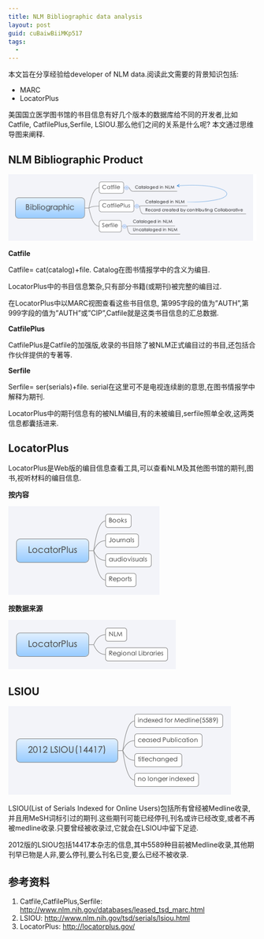 ```yaml
---
title: NLM Bibliographic data analysis
layout: post
guid: cuBaiwBiiMKp517
tags:
  - 
---
```



本文旨在分享经验给developer of NLM data.阅读此文需要的背景知识包括:

* MARC
* LocatorPlus

美国国立医学图书馆的书目信息有好几个版本的数据库给不同的开发者,比如Catfile, CatfilePlus,Serfile, LSIOU.那么他们之间的关系是什么呢? 本文通过思维导图来阐释.

## NLM Bibliographic Product

<span class="image-600">![](/media/files/2012/mar/18-1.png)</span>


**Catfile**  

Catfile= cat(catalog)+file. Catalog在图书情报学中的含义为编目.

LocatorPlus中的书目信息繁杂,只有部分书籍(或期刊)被完整的编目过.

在LocatorPlus中以MARC视图查看这些书目信息, 第995字段的值为”AUTH”,第999字段的值为”AUTH”或”CIP”,Catfile就是这类书目信息的汇总数据.

**CatfilePlus**

CatfilePlus是Catfile的加强版,收录的书目除了被NLM正式编目过的书目,还包括合作伙伴提供的专著等.

**Serfile**

Serfile= ser(serials)+file. serial在这里可不是电视连续剧的意思,在图书情报学中解释为期刊.

LocatorPlus中的期刊信息有的被NLM编目,有的未被编目,serfile照单全收,这两类信息都囊括进来.

## LocatorPlus

LocatorPlus是Web版的编目信息查看工具,可以查看NLM及其他图书馆的期刊,图书,视听材料的编目信息.

**按内容**

<span class="image-600">![](/media/files/2012/mar/18-2.png)</span>

**按数据来源**

<span class="image-600">![](/media/files/2012/mar/18-3.png)</span>

## LSIOU

<span class="image-600">![](/media/files/2012/mar/18-4.png)</span>

LSIOU(List of Serials Indexed for Online Users)包括所有曾经被Medline收录,并且用MeSH词标引过的期刊.这些期刊可能已经停刊,刊名或许已经改变,或者不再被medline收录.只要曾经被收录过,它就会在LSIOU中留下足迹.

2012版的LSIOU包括14417本杂志的信息,其中5589种目前被Medline收录,其他期刊早已物是人非,要么停刊,要么刊名已变,要么已经不被收录.

## 参考资料

1. Catfile,CatfilePlus,Serfile: http://www.nlm.nih.gov/databases/leased_tsd_marc.html
2. LSIOU: http://www.nlm.nih.gov/tsd/serials/lsiou.html
3. LocatorPlus: http://locatorplus.gov/